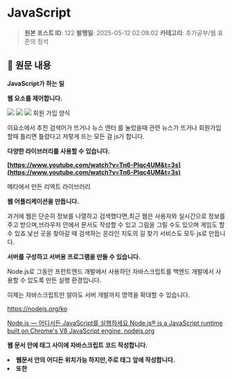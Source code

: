 # JavaScript

> **원본 포스트 ID**: 122
> **발행일**: 2025-05-12 02:08:02
> **카테고리**: 추가공부/웹 표준의 정석

## 📝 원문 내용

**JavaScript가 하는 일**

**웹 요소를 제어합니다.**

![](./img/122_img.png) ![](./img/122_img_1.png) ![](./img/122_img_2.png) 회원 가입 양식

이요소에서 추천 검색어가 뜨거나 뉴스 엔터 를 눌렀을때 관련 뉴스가 뜨거나 회원가입할때 틀리면 틀렸다고 저렇게 뜨는 모든 걸 js가 합니다.

**다양한 라이브러리를 사용할 수 있습니다.**

**[https://www.youtube.com/watch?v=Tn6-PIqc4UM&t=3s](https://www.youtube.com/watch?v=Tn6-PIqc4UM&t=3s)**

메타에서 만든 리엑트 라이브러리

**웹 어플리케이션을 만듭니다.**

과거에 웹은 단순히 정보를 나열하고 검색했다면,최근 웹은 사용자와 실시간으로 정보를 주고 받으며,브라우저 안에서 문서도 작성할 수 있고 그림을 그릴 수도 있으며 게임도 할 수 있죠.낯선 곳을 찾아갈 때 검색하는 온라인 지도의 길 찾기 서비스도 모두 js로 만듭니다. 

**서버를 구성하고 서버용 프로그램을 만들 수 있습니다.**

Node.js로 그동안 프런트엔드 개발에서 사용하던 자바스크립트를 백엔드 개발에서 사용할 수 있도록 만든 실행 환경입니다.

이제는 자바스크립트만 알아도 서버 개발까지 영역을 확대할 수 있습니다.

<https://nodejs.org/ko>

[ Node.js — 어디서든 JavaScript를 실행하세요 Node.js® is a JavaScript runtime built on Chrome's V8 JavaScript engine. nodejs.org ](https://nodejs.org/ko)

**웹 문서 안에 <script> 태그로 자바스크립트 작성하기**

  1. <script> 태그와 </script> 태그 사이에 자바스크립트 코드 작성합니다.
  2. 웹문서 안의 어디든 위치가능 하지만,주로 </body> 태그 앞에 작성합니다.
  3. 또한 <script> 태그는 하나의 문서에서 여러 개 사용할수도 있습니다.
  4. HTML,CSS와 달리 영어 대소 문자를 구별하므로 코드를 작성할 때 주의해야 합니다.



**외부 <script> 파일로 연결해서 자바스크립트 작성하기**

js 소스를 별도의 파일로 저장한 후 웹 문서에 연결****
    
    
    <script src="외부 스크립트 파일 경로"></script>

**Javascript 용어와 기본 입출력 방법**

**간단한 입출력 방법**

**알림 창 출력******

  * '확인' 버튼이 있는 메시지 창 표시



![](./img/122_img_3.png) ![](./img/122_img_4.png)

**확인 창 출력**

  * '확인' 과 '취소' 버튼이 있는 창 표시
  * 클릭하는 버튼에 따라 프로그램 동작



![](./img/122_img_5.png) ![](./img/122_img_6.png)

**프롬프트 창에서 입력받기**

  * 프롬프트 창은 첵스트가 있는 작은 창입니다.텍스트 필드 안에 간단한 메시지를 입력할 수 있음.
  * 프로프트 창을 만들 때는 기본값을 지정하거나 지정하지 않을 수 있음.



**기본값 지정하기**

![](./img/122_img_7.png) ![](./img/122_img_8.png)

**기본값을 지정하지 않기**

![](./img/122_img_9.png)

![](./img/122_img_10.png)

**웹 브라우저 화면에 출력을 담당하는 document.write()문**

  * document.write() 문은 웹 문서(document)에서 괄호 안의 내용을 표시하는 명령문
  * 괄호 안에서 큰따옴표("")나 작은 따옴표('')사이에 작성
  * 따옴표 안에는 HTML 태그와 함께 사용 가능



![](./img/122_img_11.png)

![](./img/122_img_12.png)

**name 변수에 저장된 값과 텍스트를 연결해서 표시하기**

![](./img/122_img_13.png) ![](./img/122_img_14.png) ![](./img/122_img_15.png)

**콘솔 창에 출력하는 console.log()문**

  * console.log() 문은 괄호안의 내용을 콘솔 창에 표시합니다.
  * 콘솔 창은 웹 브라우저의 개발자 도구 창에 포함되어 있는 공간입니다.
  * 이때 따옴표 안에 HTML 태그는 사용할 수 없습니다.



**이름 입력하면 콘솔 창에 표시하기**

![](./img/122_img_16.png) ![](./img/122_img_17.png) ![](./img/122_img_18.png)

자바스크립트 스타일 가이드

**코드를 보기 좋게 들여쓰기**

HTMl,CSS와 마찬가지로 자바스크립트 코드를 작성할 때도 들여쓰기를 해야합니다

**세미콜론으로 문장을 구분하****기**

자바스크립트에서 세미콜론(;)은 문장의 끝을 나타내며 문장과 무장을 구분하는 역할도 합니다.

세미콜론을 붙이지 않아도 실행은 되지만,문장을 명확히 표시해서 코드를 디버깅하기 쉽도록 도와줌.

![](./img/122_img_19.png)

**공백을 넣어 읽기 쉽게 작성하기**

예약어나 연산자, 값 사이에는 동백을 넣어서 코드를 읽기 쉽게 작성해야함.이것도 마찬가지로 공백이 없어도 코드는 실행이 됨.

**코드를 잘 설명하는 주석을 작성합니다**

  1. 한줄 주석 = //
  2. 여러 줄 주석 = /* */



**식별자는 정해진 규칙을 지켜 작성하기**

  * 식별자는 개발자가 js의 변수, 함수, 속성 등을 구별하려고 이름 붙인 특정 단어를 의미합니다.
  * 식병자의 첫 글자는 반드시 영문자나 언더스코어(_),또는 달러 기호($)로 시작해야 합니다.
  * 두 단어 이상이 모여 하나의 식별자를 만들 경우 단어 사이에 공백을 둘 수 없음,단어 사이를 하이픈(-) 또는 언더스코어(_),로 연결
  * 없이 이용할 경우 첫변째 단어는 소문자 두 번째 단어는 대문자로 시작


    
    
    num1 // 영문자로 시작
    _doSomething // 언더스코어로 시작
    checkTime() // 두 단어로 만듬

**예약어는 식별자로 사용할 수 없음.**

js에서 미리 정해 놓은 단어는 식별자로 사용할 수 없음.


## 🔗 제텔카스텐 연결

### 관련 개념
- [[]]
- [[]]

### 프로젝트 연결
- [[]]

### 학습 포인트
-

## 📋 액션 아이템
- [ ]
- [ ]

## 💡 개인적 통찰



---

**태그**: #추가공부웹표준의정석
**상태**: 🌱 씨앗 (제텔카스텐 통합 대기)
**변환일**: 2025-10-07
